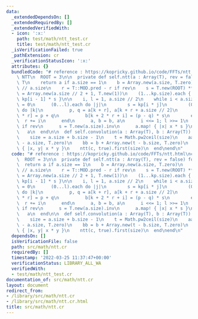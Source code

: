 ```yaml
---
data:
  _extendedDependsOn: []
  _extendedRequiredBy: []
  _extendedVerifiedWith:
  - icon: ':x:'
    path: test/math/ntt_test.cr
    title: test/math/ntt_test.cr
  _isVerificationFailed: true
  _pathExtension: cr
  _verificationStatusIcon: ':x:'
  attributes: {}
  bundledCode: "# reference : https://kopricky.github.io/code/FFTs/ntt.html\nclass\
    \ NTT\n  ROOT = 3\n\n  private def self.ntt(a : Array(T), rev = false) forall\
    \ T\n    return a if a.size == 1\n    b = Array.new(a.size, T.zero)\n    r = T::MOD.pred\
    \ // a.size\n    r = T::MOD.pred - r if rev\n    s = T.new(ROOT) ** r\n    kp\
    \ = Array.new(a.size // 2 + 1, T.new(1))\n    (1...kp.size).each { |i| kp[i] =\
    \ kp[i - 1] * s }\n\n    i, l = 1, a.size // 2\n    while i < a.size\n      r\
    \ = 0\n      (0...l).each do |j|\n        s = kp[i * j]\n        (0...i).each\
    \ do |k|\n          p, q = a[k + r], a[k + r + a.size // 2]\n          b[k + 2\
    \ * r] = p + q\n          b[k + 2 * r + i] = (p - q) * s\n        end\n      \
    \  r += i\n      end\n      a, b = b, a\n      i <<= 1; l >>= 1\n    end\n   \
    \ if rev\n      s = T.new(a.size).inv\n      a.map! { |x| x * s }\n    end\n \
    \   a\n  end\n\n  def self.convolution(a : Array(T), b : Array(T)) forall T\n\
    \    size = a.size + b.size - 1\n    t = Math.pw2ceil(size)\n    aa = a + Array.new(t\
    \ - a.size, T.zero)\n    bb = b + Array.new(t - b.size, T.zero)\n    c = ntt(aa).zip(ntt(bb)).map\
    \ { |x, y| x * y }\n    ntt(c, true).first(size)\n  end\nend\n"
  code: "# reference : https://kopricky.github.io/code/FFTs/ntt.html\nclass NTT\n\
    \  ROOT = 3\n\n  private def self.ntt(a : Array(T), rev = false) forall T\n  \
    \  return a if a.size == 1\n    b = Array.new(a.size, T.zero)\n    r = T::MOD.pred\
    \ // a.size\n    r = T::MOD.pred - r if rev\n    s = T.new(ROOT) ** r\n    kp\
    \ = Array.new(a.size // 2 + 1, T.new(1))\n    (1...kp.size).each { |i| kp[i] =\
    \ kp[i - 1] * s }\n\n    i, l = 1, a.size // 2\n    while i < a.size\n      r\
    \ = 0\n      (0...l).each do |j|\n        s = kp[i * j]\n        (0...i).each\
    \ do |k|\n          p, q = a[k + r], a[k + r + a.size // 2]\n          b[k + 2\
    \ * r] = p + q\n          b[k + 2 * r + i] = (p - q) * s\n        end\n      \
    \  r += i\n      end\n      a, b = b, a\n      i <<= 1; l >>= 1\n    end\n   \
    \ if rev\n      s = T.new(a.size).inv\n      a.map! { |x| x * s }\n    end\n \
    \   a\n  end\n\n  def self.convolution(a : Array(T), b : Array(T)) forall T\n\
    \    size = a.size + b.size - 1\n    t = Math.pw2ceil(size)\n    aa = a + Array.new(t\
    \ - a.size, T.zero)\n    bb = b + Array.new(t - b.size, T.zero)\n    c = ntt(aa).zip(ntt(bb)).map\
    \ { |x, y| x * y }\n    ntt(c, true).first(size)\n  end\nend\n"
  dependsOn: []
  isVerificationFile: false
  path: src/math/ntt.cr
  requiredBy: []
  timestamp: '2022-03-25 11:37:47+00:00'
  verificationStatus: LIBRARY_ALL_WA
  verifiedWith:
  - test/math/ntt_test.cr
documentation_of: src/math/ntt.cr
layout: document
redirect_from:
- /library/src/math/ntt.cr
- /library/src/math/ntt.cr.html
title: src/math/ntt.cr
---
```

